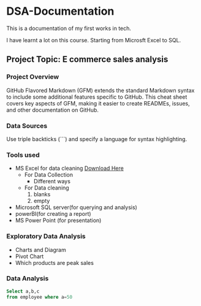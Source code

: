 # DSA-Documentation

This is a documentation of my first works in tech.

I have learnt a lot on this course. Starting from Microsft Excel to SQL.

## Project Topic: E commerce sales analysis

### Project Overview

GitHub Flavored Markdown (GFM) extends the standard Markdown syntax to include some additional features specific to GitHub. This cheat sheet covers key aspects of GFM, making it easier to create READMEs, issues, and other documentation on GitHub.

### Data Sources
Use triple backticks (```) and specify a language for syntax highlighting.

### Tools used
- MS Excel for data cleaning [Download Here](https://www.microsoft.com/)
  - For Data Collection
     - Different ways
  - For Data cleaning
    1. blanks
    2. empty
- Microsoft SQL server(for querying and analysis)
- powerBI(for creating a report)
- MS Power Point (for presentation)
### Exploratory Data Analysis
- Charts and Diagram
- Pivot Chart
- Which products are peak sales
###  Data Analysis
~~~   SQL
Select a,b,c
from employee where a=50


